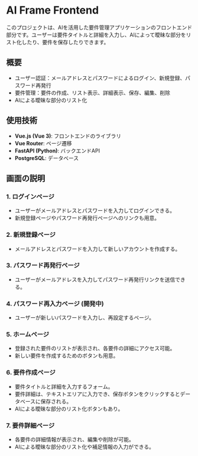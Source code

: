 # AI Frame Frontend

このプロジェクトは、AIを活用した要件管理アプリケーションのフロントエンド部分です。ユーザーは要件タイトルと詳細を入力し、AIによって曖昧な部分をリスト化したり、要件を保存したりできます。

## 概要

- ユーザー認証：メールアドレスとパスワードによるログイン、新規登録、パスワード再発行
- 要件管理：要件の作成、リスト表示、詳細表示、保存、編集、削除
- AIによる曖昧な部分のリスト化

## 使用技術

- **Vue.js (Vue 3)**: フロントエンドのライブラリ
- **Vue Router**: ページ遷移
- **FastAPI (Python)**: バックエンドAPI
- **PostgreSQL**: データベース

## 画面の説明

### 1. ログインページ
- ユーザーがメールアドレスとパスワードを入力してログインできる。
- 新規登録ページやパスワード再発行ページへのリンクも用意。

### 2. 新規登録ページ
- メールアドレスとパスワードを入力して新しいアカウントを作成する。

### 3. パスワード再発行ページ
- ユーザーがメールアドレスを入力してパスワード再発行リンクを送信できる。

### 4. パスワード再入力ページ (開発中)
- ユーザーが新しいパスワードを入力し、再設定するページ。

### 5. ホームページ
- 登録された要件のリストが表示され、各要件の詳細にアクセス可能。
- 新しい要件を作成するためのボタンも用意。

### 6. 要件作成ページ
- 要件タイトルと詳細を入力するフォーム。
- 要件詳細は、テキストエリアに入力でき、保存ボタンをクリックするとデータベースに保存される。
- AIによる曖昧な部分のリスト化ボタンもあり。

### 7. 要件詳細ページ
- 各要件の詳細情報が表示され、編集や削除が可能。
- AIによる曖昧な部分のリスト化や補足情報の入力ができる。


